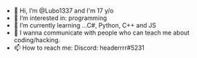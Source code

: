 - 👋 Hi, I’m @Lubo1337 and I'm 17 y/o
- 👀 I’m interested in: programming
- 🌱 I’m currently learning ...C#, Python, C++ and JS
- 💞️ I wannа communicate with people who can teach me about coding/hacking.
- 📫 How to reach me: Discord: headerrrr#5231

<!---
Lubo1337/Lubo1337 is a ✨ special ✨ repository because its `README.md` (this file) appears on your GitHub profile.
You can click the Preview link to take a look at your changes.
--->

